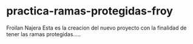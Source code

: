 # practica-ramas-protegidas-froy

Froilan Najera 
Esta es la creacion del nuevo proyecto con la finalidad de tener las ramas protegidas.....